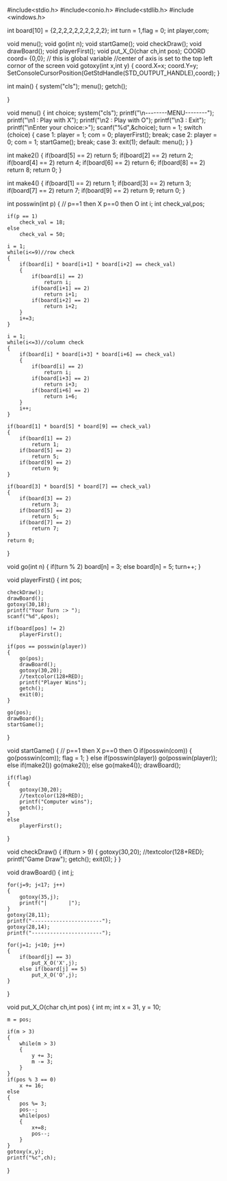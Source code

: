 #include<stdio.h>
#include<conio.h>
#include<stdlib.h>
#include <windows.h>

int board[10] = {2,2,2,2,2,2,2,2,2,2};
int turn = 1,flag = 0;
int player,com;

void menu();
void go(int n);
void startGame();
void checkDraw();
void drawBoard();
void playerFirst();
void put_X_O(char ch,int pos);
COORD coord= {0,0}; // this is global variable
//center of axis is set to the top left cornor of the screen
void gotoxy(int x,int y)
{
    coord.X=x;
    coord.Y=y;
    SetConsoleCursorPosition(GetStdHandle(STD_OUTPUT_HANDLE),coord);
}

int main()
{
    system("cls");
    menu();
    getch();

}

void menu()
{
    int choice;
    system("cls");
    printf("\n--------MENU--------");
    printf("\n1 : Play with X");
    printf("\n2 : Play with O");
    printf("\n3 : Exit");
    printf("\nEnter your choice:>");
    scanf("%d",&choice);
    turn = 1;
    switch (choice)
    {
    case 1:
        player = 1;
        com = 0;
        playerFirst();
        break;
    case 2:
        player = 0;
        com = 1;
        startGame();
        break;
    case 3:
        exit(1);
    default:
        menu();
    }
}

int make2()
{
    if(board[5] == 2)
        return 5;
    if(board[2] == 2)
        return 2;
    if(board[4] == 2)
        return 4;
    if(board[6] == 2)
        return 6;
    if(board[8] == 2)
        return 8;
    return 0;
}

int make4()
{
    if(board[1] == 2)
        return 1;
    if(board[3] == 2)
        return 3;
    if(board[7] == 2)
        return 7;
    if(board[9] == 2)
        return 9;
    return 0;
}

int posswin(int p)
{
// p==1 then X   p==0  then  O
    int i;
    int check_val,pos;

    if(p == 1)
        check_val = 18;
    else
        check_val = 50;

    i = 1;
    while(i<=9)//row check
    {
        if(board[i] * board[i+1] * board[i+2] == check_val)
        {
            if(board[i] == 2)
                return i;
            if(board[i+1] == 2)
                return i+1;
            if(board[i+2] == 2)
                return i+2;
        }
        i+=3;
    }

    i = 1;
    while(i<=3)//column check
    {
        if(board[i] * board[i+3] * board[i+6] == check_val)
        {
            if(board[i] == 2)
                return i;
            if(board[i+3] == 2)
                return i+3;
            if(board[i+6] == 2)
                return i+6;
        }
        i++;
    }

    if(board[1] * board[5] * board[9] == check_val)
    {
        if(board[1] == 2)
            return 1;
        if(board[5] == 2)
            return 5;
        if(board[9] == 2)
            return 9;
    }

    if(board[3] * board[5] * board[7] == check_val)
    {
        if(board[3] == 2)
            return 3;
        if(board[5] == 2)
            return 5;
        if(board[7] == 2)
            return 7;
    }
    return 0;
}

void go(int n)
{
    if(turn % 2)
        board[n] = 3;
    else
        board[n] = 5;
    turn++;
}

void playerFirst()
{
    int pos;

    checkDraw();
    drawBoard();
    gotoxy(30,18);
    printf("Your Turn :> ");
    scanf("%d",&pos);

    if(board[pos] != 2)
        playerFirst();

    if(pos == posswin(player))
    {
        go(pos);
        drawBoard();
        gotoxy(30,20);
        //textcolor(128+RED);
        printf("Player Wins");
        getch();
        exit(0);
    }

    go(pos);
    drawBoard();
    startGame();
}

void startGame()
{
// p==1 then X   p==0  then  O
    if(posswin(com))
    {
        go(posswin(com));
        flag = 1;
    }
    else if(posswin(player))
        go(posswin(player));
    else if(make2())
        go(make2());
    else
        go(make4());
    drawBoard();

    if(flag)
    {
        gotoxy(30,20);
        //textcolor(128+RED);
        printf("Computer wins");
        getch();
    }
    else
        playerFirst();
}

void checkDraw()
{
    if(turn > 9)
    {
        gotoxy(30,20);
        //textcolor(128+RED);
        printf("Game Draw");
        getch();
        exit(0);
    }
}

void drawBoard()
{
    int j;

    for(j=9; j<17; j++)
    {
        gotoxy(35,j);
        printf("|       |");
    }
    gotoxy(28,11);
    printf("-----------------------");
    gotoxy(28,14);
    printf("-----------------------");

    for(j=1; j<10; j++)
    {
        if(board[j] == 3)
            put_X_O('X',j);
        else if(board[j] == 5)
            put_X_O('O',j);
    }
}

void put_X_O(char ch,int pos)
{
    int m;
    int x = 31, y = 10;

    m = pos;

    if(m > 3)
    {
        while(m > 3)
        {
            y += 3;
            m -= 3;
        }
    }
    if(pos % 3 == 0)
        x += 16;
    else
    {
        pos %= 3;
        pos--;
        while(pos)
        {
            x+=8;
            pos--;
        }
    }
    gotoxy(x,y);
    printf("%c",ch);
}
